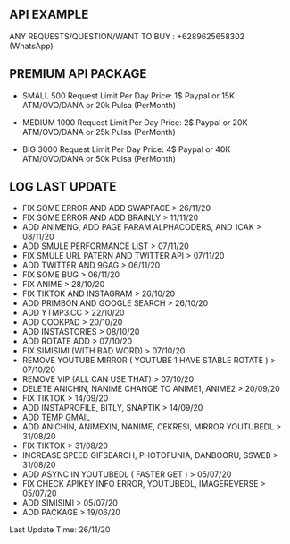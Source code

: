 ## API EXAMPLE ##

ANY REQUESTS/QUESTION/WANT TO BUY : +6289625658302 (WhatsApp)


## PREMIUM API PACKAGE ##
- SMALL
500 Request Limit Per Day
Price: 1$ Paypal or 15K ATM/OVO/DANA or 20k Pulsa (PerMonth)

- MEDIUM
1000 Request Limit Per Day
Price: 2$ Paypal or 20K ATM/OVO/DANA or 25k Pulsa (PerMonth)

- BIG
3000 Request Limit Per Day
Price: 4$ Paypal or 40K ATM/OVO/DANA or 50k Pulsa (PerMonth)


## LOG LAST UPDATE ##

-  FIX SOME ERROR AND ADD SWAPFACE > 26/11/20
- FIX SOME ERROR AND ADD BRAINLY > 11/11/20
- ADD ANIMENG, ADD PAGE PARAM ALPHACODERS, AND 1CAK > 08/11/20
- ADD SMULE PERFORMANCE LIST > 07/11/20
- FIX SMULE URL PATERN AND TWITTER API > 07/11/20
- ADD TWITTER AND 9GAG > 06/11/20
- FIX SOME BUG > 06/11/20
- FIX ANIME > 28/10/20
- FIX TIKTOK AND INSTAGRAM > 26/10/20
- ADD PRIMBON AND GOOGLE SEARCH > 26/10/20
- ADD YTMP3.CC > 22/10/20
- ADD COOKPAD > 20/10/20
- ADD INSTASTORIES > 08/10/20
- ADD ROTATE ADD > 07/10/20
- FIX SIMISIMI (WITH BAD WORD) > 07/10/20
- REMOVE YOUTUBE MIRROR ( YOUTUBE 1 HAVE STABLE ROTATE ) > 07/10/20
- REMOVE VIP (ALL CAN USE THAT) > 07/10/20
- DELETE ANICHIN, NANIME CHANGE TO ANIME1, ANIME2  > 20/09/20
- FIX TIKTOK  > 14/09/20
- ADD INSTAPROFILE, BITLY, SNAPTIK > 14/09/20
- ADD TEMP GMAIL
- ADD ANICHIN, ANIMEXIN, NANIME, CEKRESI, MIRROR YOUTUBEDL > 31/08/20
- FIX TIKTOK > 31/08/20
- INCREASE SPEED GIFSEARCH, PHOTOFUNIA, DANBOORU, SSWEB > 31/08/20
- ADD ASYNC IN YOUTUBEDL ( FASTER GET ) > 05/07/20
- FIX CHECK APIKEY INFO ERROR, YOUTUBEDL, IMAGEREVERSE > 05/07/20
- ADD SIMISIMI > 05/07/20
- ADD PACKAGE > 19/06/20

Last Update Time: 26/11/20
